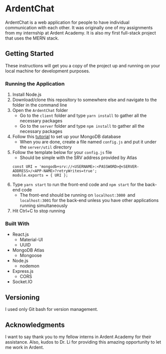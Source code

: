 # ArdentChat
ArdentChat is a web application for people to have individual communication with each other. It was originally one of my assignments from my internship at Ardent Academy. It is also my first full-stack project that uses the MERN stack.

## Getting Started
These instructions will get you a copy of the project up and running on your local machine for development purposes.

### Running the Application
1. Install Node.js
2. Download/clone this repository to somewhere else and navigate to the folder in the command line
3. Open the ```ArdentChat``` folder
    - Go to the ```client``` folder and type ```yarn install``` to gather all the necessary packages 
    - Go to the ```server``` folder and type ```npm install``` to gather all the necessary packages
4. Follow this [tutorial](https://fullstackopen.com/en/part3/saving_data_to_mongo_db) to set up your MongoDB database
    - When you are done, create a file named ```config.js``` and put it under the ```server/util``` directory
5. Follow the template below for your ```config.js``` file
    - Should be simple with the SRV address provided by Atlas
    ``````
    const URI = 'mongodb+srv://<USERNAME>:<PASSWORD>@<SERVER-ADDRESS>/<APP-NAME>?retryWrites=true';
    module.exports = { URI };
    ``````
6. Type ```yarn start``` to run the front-end code and ```npm start``` for the back-end code
    - The front-end should be running on ```localhost:3000 ```and ```localhost:3001``` for the back-end unless you have other applications running simultaneously
7. Hit Ctrl+C to stop running

### Built With
- React.js
  - Material-UI
  - UUID
- MongoDB Atlas
  - Mongoose
- Node.js
  - nodemon
- Express.js
  - CORS
- Socket.IO

## Versioning
I used only Git bash for version management.

## Acknowledgments
I want to say thank you to my fellow interns in Ardent Academy for their assistance. Also, kudos to Dr. Li for providing this amazing opportunity to let me work in Ardent.
